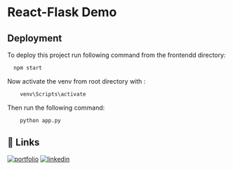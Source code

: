 
# React-Flask Demo

## Deployment

To deploy this project run following command from the frontendd directory:

```bash
  npm start
```

Now activate the venv from root directory with :

```bash
    venv\Scripts\activate
```
Then run the following command:

```bash
    python app.py
```



## 🔗 Links
[![portfolio](https://img.shields.io/badge/my_portfolio-000?style=for-the-badge&logo=ko-fi&logoColor=white)](https://tarif-sadman.netlify.app/)
[![linkedin](https://img.shields.io/badge/linkedin-0A66C2?style=for-the-badge&logo=linkedin&logoColor=white)](https://www.linkedin.com/in/tarif-sadman-9808211b5/)

